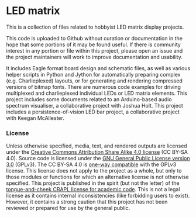 # LED matrix

This is a collection of files related to hobbyist LED matrix display projects.

This code is uploaded to Github without curation or documentation in the hope
that some portions of it may be found useful. If there is community interest
in any portion or file within this project, please open an issue and the 
project maintainers will work to improve documentation and usability.

It includes Eagle format board design and schematic files, as well as
various helper scripts in Python and Jython for automatically preparing 
complex (e.g. Charlieplexed) layouts, or for generating and rendering 
compressed versions of bitmap fonts. There are numerous code examples for
driving multiplexed and charlieplexed individual LEDs or LED matrix elements.
This project includes some documents related to an Arduino-based
audio spectrum visualiser, a collaborative project with Joshua Holt. 
This project includes a persistence-of-vision LED bar project, a collaborative
project with Keegan McAllester. 

### License

Unless otherwise specified, media, text, and rendered outputs are licensed under the [Creative Commons Attribution Share Alike 4.0 license](https://choosealicense.com/licenses/cc-by-sa-4.0/) (CC BY-SA 4.0). Source code is licensed under the [GNU General Public License version 3.0](https://www.gnu.org/copyleft/gpl.html) (GPLv3). The CC BY-SA 4.0 is [one-way compatible](https://creativecommons.org/compatiblelicenses) with the GPLv3 license. 
This license does not apply to the project as a whole, but only to those modules or functions for which an alternative license is not otherwise specified. This project is published in the spirit (but not the letter) of the [tongue-and-cheek CRAPL license for academic code](http://matt.might.net/articles/crapl/CRAPL-LICENSE.txt). This is not a legal license as it contains internal inconsistencies (like forbidding users to exist). However, it contains a strong caution that this project has not been reviewed or prepared for use by the general public. 
